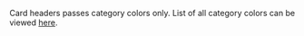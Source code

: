 Card headers passes category colors only. List of all category colors can be viewed <a href="https://playbook.powerapp.cloud/utilities" target="_blank">here</a>.